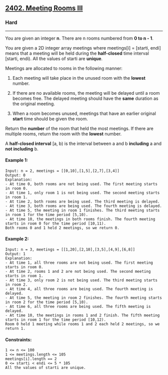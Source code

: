[2402. Meeting Rooms III](https://leetcode.com/problems/meeting-rooms-iii/?envType=daily-question&envId=2024-02-18)
---------------------------------------------------------------------------------------------------------------------------------------------

### Hard
---------------------------------------------------------------------------------------------------------------------------------------------

You are given an integer **n**. There are n rooms numbered from **0 to n - 1**.

You are given a 2D integer array meetings where meetings[i] = [starti, endi] means that a meeting will be held during the **half-closed** time interval [starti, endi). All the values of starti are **unique**.

Meetings are allocated to rooms in the following manner:

1. Each meeting will take place in the unused room with the **lowest** number.

2. If there are no available rooms, the meeting will be delayed until a room becomes free. The delayed meeting should have the **same** duration as the original meeting.

3. When a room becomes unused, meetings that have an earlier original **start** time should be given the room.

Return the **number** of the room that held the most meetings. If there are multiple rooms, return the room with the **lowest** number.

A **half-closed interval** [a, b) is the interval between a and b **including** a and **not including** b.

#### Example 1:
```
Input: n = 2, meetings = [[0,10],[1,5],[2,7],[3,4]]
Output: 0
Explanation:
- At time 0, both rooms are not being used. The first meeting starts in room 0.
- At time 1, only room 1 is not being used. The second meeting starts in room 1.
- At time 2, both rooms are being used. The third meeting is delayed.
- At time 3, both rooms are being used. The fourth meeting is delayed.
- At time 5, the meeting in room 1 finishes. The third meeting starts in room 1 for the time period [5,10).
- At time 10, the meetings in both rooms finish. The fourth meeting starts in room 0 for the time period [10,11).
Both rooms 0 and 1 held 2 meetings, so we return 0. 
```
#### Example 2:
```
Input: n = 3, meetings = [[1,20],[2,10],[3,5],[4,9],[6,8]]
Output: 1
Explanation:
- At time 1, all three rooms are not being used. The first meeting starts in room 0.
- At time 2, rooms 1 and 2 are not being used. The second meeting starts in room 1.
- At time 3, only room 2 is not being used. The third meeting starts in room 2.
- At time 4, all three rooms are being used. The fourth meeting is delayed.
- At time 5, the meeting in room 2 finishes. The fourth meeting starts in room 2 for the time period [5,10).
- At time 6, all three rooms are being used. The fifth meeting is delayed.
- At time 10, the meetings in rooms 1 and 2 finish. The fifth meeting starts in room 1 for the time period [10,12).
Room 0 held 1 meeting while rooms 1 and 2 each held 2 meetings, so we return 1. 
```
#### Constraints:
```
1 <= n <= 100
1 <= meetings.length <= 105
meetings[i].length == 2
0 <= starti < endi <= 5 * 105
All the values of starti are unique.
``` 
